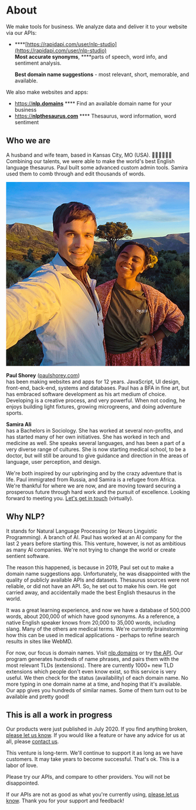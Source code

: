 # About

We make tools for business. We analyze data and deliver it to your website via our APIs:

* \*\*\*\*[https://rapidapi.com/user/nlp-studio](https://rapidapi.com/user/nlp-studio)  
  **Most accurate synonyms**, ****parts of speech, word info, and sentiment analysis.

  **Best domain name suggestions** - most relevant, short, memorable, and available.

We also make websites and apps: 

* [https://**nlp.domains**](https://nlp.domains) **** Find an available domain name for your business 
* [https://**nlpthesaurus.com**](https://nlpthesaurus.com) **** Thesaurus, word information, word sentiment

## Who we are

A husband and wife team, based in Kansas City, MO \(USA\). 👨🏼‍💻👩🏽‍💼Combining our talents, we were able to make the world's best English language thesaurus. Paul built some advanced custom admin tools. Samira used them to comb through and edit thousands of words. 

![Paul Shorey + Samira Ali. We met in Utah. Love those mountains!](.gitbook/assets/dsc_0354-500-png.jpg)

**Paul Shorey** \([paulshorey.com](https://paulshorey.com)\)   
has been making websites and apps for 12 years. JavaScript, UI design, front-end, back-end, systems and databases. Paul has a BFA in fine art, but has embraced software development as his art medium of choice. Developing is a creative process, and very powerful. When not coding, he enjoys building light fixtures, growing microgreens, and doing adventure sports.

**Samira Ali**   
has a Bachelors in Sociology. She has worked at several non-profits, and has started many of her own initiatives. She has worked in tech and medicine as well. She speaks several languages, and has been a part of a very diverse range of cultures. She is now starting medical school, to be a doctor, but will still be around to give guidance and direction in the areas of language, user perception, and design.

We're both inspired by our upbringing and by the crazy adventure that is life. Paul immigrated from Russia, and Samira is a refugee from Africa. We're thankful for where we are now, and are moving toward securing a prosperous future through hard work and the pursuit of excellence. Looking forward to meeting you. [Let's get in touch](funny-suggestions.md) \(virtually\).

## Why NLP?

It stands for Natural Language Processing \(or Neuro Linguistic Programming\). A branch of AI. Paul has worked at an AI company for the last 2 years before starting this. This venture, however, is not as ambitious as many AI companies. We're not trying to change the world or create sentient software.

The reason this happened, is because in 2019, Paul set out to make a domain name suggestions app. Unfortunately, he was disappointed with the quality of publicly available APIs and datasets. Thesaurus sources were not reliable, or did not have an API. So, he set out to make his own. He got carried away, and accidentally made the best English thesaurus in the world. 

It was a great learning experience, and now we have a database of 500,000 words, about 200,000 of which have good synonyms. As a reference, a native English speaker knows from 20,000 to 35,000 words, including slang. Many of the others are medical terms. We're currently brainstorming how this can be used in medical applications - perhaps to refine search results in sites like WebMD. 

For now, our focus is domain names. Visit [nlp.domains](https://nlp.domains) or try [the API](https://rapidapi.com). Our program generates hundreds of name phrases, and pairs them with the most relevant TLDs \(extensions\). There are currently 1000+ new TLD extensions which people don't even know exist, so this service is very useful. We then check for the status \(availability\) of each domain name. No more typing in one domain name at a time, and hoping that it's available. Our app gives you hundreds of similar names. Some of them turn out to be available and pretty good!

## This is all a work in progress

Our products were just published in July 2020. If you find anything broken, [please let us know](funny-suggestions.md). If you would like a feature or have any advice for us at all, please [contact us](funny-suggestions.md).

This venture is long-term. We'll continue to support it as long as we have customers. It may take years to become successful. That's ok. This is a labor of love.

Please try our APIs, and compare to other providers. You will not be disappointed. 

If our APIs are not as good as what you're currently using, [please let us know](funny-suggestions.md). Thank you for your support and feedback!



